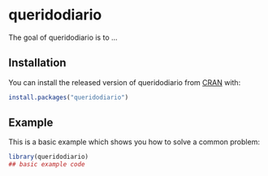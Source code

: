 
# queridodiario

<!-- badges: start -->
<!-- badges: end -->

The goal of queridodiario is to ...

## Installation

You can install the released version of queridodiario from [CRAN](https://CRAN.R-project.org) with:

``` r
install.packages("queridodiario")
```

## Example

This is a basic example which shows you how to solve a common problem:

``` r
library(queridodiario)
## basic example code
```

